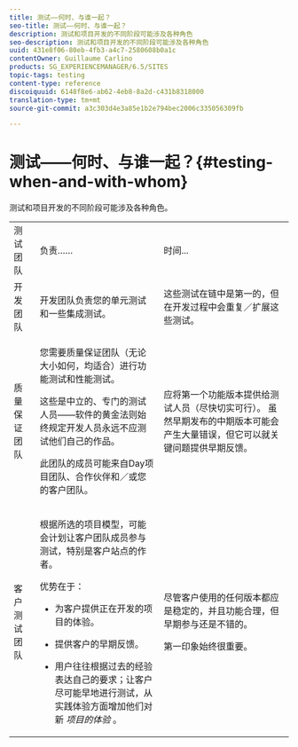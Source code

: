 ```yaml
---
title: 测试——何时、与谁一起？
seo-title: 测试——何时、与谁一起？
description: 测试和项目开发的不同阶段可能涉及各种角色
seo-description: 测试和项目开发的不同阶段可能涉及各种角色
uuid: 431e8f06-80eb-4fb3-a4c7-2580608b0a1c
contentOwner: Guillaume Carlino
products: SG_EXPERIENCEMANAGER/6.5/SITES
topic-tags: testing
content-type: reference
discoiquuid: 6148f8e6-ab62-4eb8-8a2d-c431b8318000
translation-type: tm+mt
source-git-commit: a3c303d4e3a85e1b2e794bec2006c335056309fb

---
```



# 测试——何时、与谁一起？{#testing-when-and-with-whom}

测试和项目开发的不同阶段可能涉及各种角色。

<table>
 <tbody>
  <tr>
   <td>测试团队</td>
   <td>负责…… </td>
   <td>时间...</td>
  </tr>
  <tr>
   <td>开发团队</td>
   <td>开发团队负责您的单元测试和一些集成测试。</td>
   <td>这些测试在链中是第一的，但在开发过程中会重复／扩展这些测试。</td>
  </tr>
  <tr>
   <td>质量保证团队</td>
   <td><p>您需要质量保证团队（无论大小如何，均适合）进行功能测试和性能测试。</p> <p>这些是中立的、专门的测试人员——软件的黄金法则始终规定开发人员永远不应测试他们自己的作品。</p> <p>此团队的成员可能来自Day项目团队、合作伙伴和／或您的客户团队。</p> </td>
   <td><p>应将第一个功能版本提供给测试人员（尽快切实可行）。 虽然早期发布的中期版本可能会产生大量错误，但它可以就关键问题提供早期反馈。</p> </td>
  </tr>
  <tr>
   <td>客户测试团队</td>
   <td><p>根据所选的项目模型，可能会计划让客户团队成员参与测试，特别是客户站点的作者。</p> <p>优势在于：</p>
    <ul>
     <li><p>为客户提供正在开发的项目的体验。</p> </li>
     <li><p>提供客户的早期反馈。</p> </li>
     <li><p>用户往往根据过去的经验表达自己的要求；让客户尽可能早地进行测试，从实践体验方面增加他们对新 <i>项目的体验</i> 。</p> </li>
    </ul> </td>
   <td><p>尽管客户使用的任何版本都应是稳定的，并且功能合理，但早期参与还是不错的。</p> <p>第一印象始终很重要。</p> </td>
  </tr>
 </tbody>
</table>

